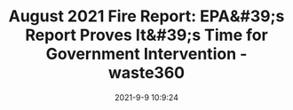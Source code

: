 ---
"title": "August 2021 Fire Report: EPA&amp;#39;s Report Proves It&amp;#39;s Time for Government Intervention - waste360"
"date": "2021-9-9 10:9:24"
"feed_name": "GOOGLENEWSINDUSTRIAL"
"feed_website": "https://news.google.com/search?q=industrial%2Bincident&hl=en-US&gl=US&ceid=US:en"
"feed_rss": "https://news.google.com/rss/search?q=industrial%2Bincident&hl=en-US&gl=US&ceid=US:en"
"link": "https://www.waste360.com/legislation-regulation/august-2021-fire-report-epas-report-proves-its-time-government-intervention"
"file": "_posts/2021-1-1-db765adf3cbf22c26240429f44502d4c494a3b50.md"
"accident": "0"
"drilling": "0"
"dead": "0"
"injured": "0"
---